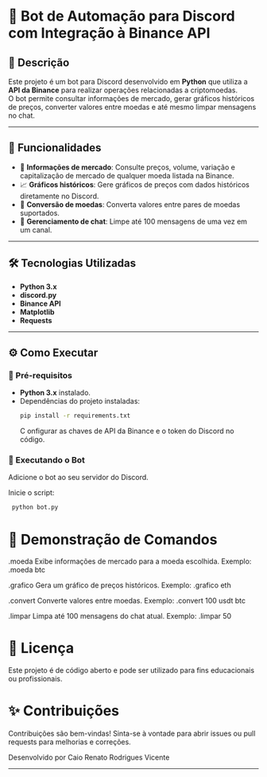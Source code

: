# 🤖 Bot de Automação para Discord com Integração à Binance API

## 📌 **Descrição**
Este projeto é um bot para Discord desenvolvido em **Python** que utiliza a **API da Binance** para realizar operações relacionadas a criptomoedas.  
O bot permite consultar informações de mercado, gerar gráficos históricos de preços, converter valores entre moedas e até mesmo limpar mensagens no chat.  

---

## 🚀 **Funcionalidades**
- 🔎 **Informações de mercado**: Consulte preços, volume, variação e capitalização de mercado de qualquer moeda listada na Binance.  
- 📈 **Gráficos históricos**: Gere gráficos de preços com dados históricos diretamente no Discord.  
- 💱 **Conversão de moedas**: Converta valores entre pares de moedas suportados.  
- 🧹 **Gerenciamento de chat**: Limpe até 100 mensagens de uma vez em um canal.

---

## 🛠️ **Tecnologias Utilizadas**
- **Python 3.x**  
- **discord.py**  
- **Binance API**  
- **Matplotlib**  
- **Requests**

---

## ⚙️ **Como Executar**

### 🔹 Pré-requisitos
- **Python 3.x** instalado.  
- Dependências do projeto instaladas:
  ```bash
  pip install -r requirements.txt
  ```
  C
  onfigurar as chaves de API da Binance e o token do Discord no código.
### 🔹 Executando o Bot
Adicione o bot ao seu servidor do Discord.

Inicie o script:
 ```bash
  python bot.py
  ```
# 🌟 Demonstração de Comandos
.moeda <nome da moeda>
Exibe informações de mercado para a moeda escolhida.
Exemplo: .moeda btc

.grafico <nome da moeda>
Gera um gráfico de preços históricos.
Exemplo: .grafico eth

.convert <quantidade> <moeda de origem> <moeda de destino>
Converte valores entre moedas.
Exemplo: .convert 100 usdt btc

.limpar <quantidade>
Limpa até 100 mensagens do chat atual.
Exemplo: .limpar 50

# 📜 Licença
Este projeto é de código aberto e pode ser utilizado para fins educacionais ou profissionais.

# ✨ Contribuições
Contribuições são bem-vindas!
Sinta-se à vontade para abrir issues ou pull requests para melhorias e correções.


Desenvolvido por Caio Renato Rodrigues Vicente

****
